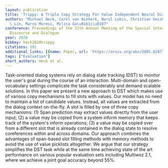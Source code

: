 ```yaml
---
layout: publication
title: 'Trippy: A Triple Copy Strategy For Value Independent Neural Dialog State Tracking'
authors: "Michael Heck, Carel van Niekerk, Nurul Lubis, Christian Geishauser, Hsien-chin\
  \ Lin, Marco Moresi, Milica Ga\u0161i\u0107"
conference: Proceedings of the 21th Annual Meeting of the Special Interest Group on
  Discourse and Dialogue
year: 2020
bibkey: heck2020trippy
citations: 191
additional_links: [{name: Paper, url: 'https://arxiv.org/abs/2005.02877'}]
tags: ["Evaluation"]
short_authors: Heck et al.
---
```

Task-oriented dialog systems rely on dialog state tracking (DST) to monitor
the user's goal during the course of an interaction. Multi-domain and
open-vocabulary settings complicate the task considerably and demand scalable
solutions. In this paper we present a new approach to DST which makes use of
various copy mechanisms to fill slots with values. Our model has no need to
maintain a list of candidate values. Instead, all values are extracted from the
dialog context on-the-fly. A slot is filled by one of three copy mechanisms:
(1) Span prediction may extract values directly from the user input; (2) a
value may be copied from a system inform memory that keeps track of the
system's inform operations; (3) a value may be copied over from a different
slot that is already contained in the dialog state to resolve coreferences
within and across domains. Our approach combines the advantages of span-based
slot filling methods with memory methods to avoid the use of value picklists
altogether. We argue that our strategy simplifies the DST task while at the
same time achieving state of the art performance on various popular evaluation
sets including Multiwoz 2.1, where we achieve a joint goal accuracy beyond 55%.